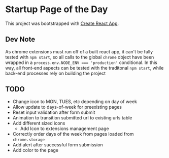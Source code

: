 # Startup Page of the Day

This project was bootstrapped with [Create React App](https://github.com/facebook/create-react-app).

## Dev Note
As chrome extensions must run off of a built react app, it can't be fully tested with `npm start`, so all calls to the global `chrome` object have been wrapped in a `process.env.NODE_ENV === 'production'` conditional. In this way, all front-end aspects can be tested with the traditonal `npm start`, while back-end processes rely on building the project

## TODO

* Change icon to MON, TUES, etc depending on day of week
* Allow update to days-of-week for preexisting pages
* Reset input validation after form submit
* Animation to transition submitted url to existing urls table
* Add different sized icons
    * Add Icon to extensions management page
* Correctly order days of the week from pages loaded from `chrome.storage`
* Add alert after successful form submission
* Add color to the page
